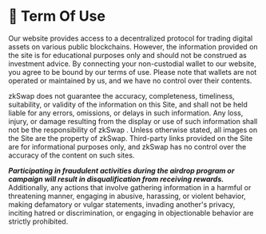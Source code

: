 # 📙 Term Of Use

Our website provides access to a decentralized protocol for trading digital assets on various public blockchains. However, the information provided on the site is for educational purposes only and should not be construed as investment advice. By connecting your non-custodial wallet to our website, you agree to be bound by our terms of use. Please note that wallets are not operated or maintained by us, and we have no control over their contents.

zkSwap does not guarantee the accuracy, completeness, timeliness, suitability, or validity of the information on this Site, and shall not be held liable for any errors, omissions, or delays in such information. Any loss, injury, or damage resulting from the display or use of such information shall not be the responsibility of zkSwap . Unless otherwise stated, all images on the Site are the property of zkSwap. Third-party links provided on the Site are for informational purposes only, and zkSwap has no control over the accuracy of the content on such sites.

_**Participating in fraudulent activities during the airdrop program or campaign will result in disqualification from receiving rewards.**_ Additionally, any actions that involve gathering information in a harmful or threatening manner, engaging in abusive, harassing, or violent behavior, making defamatory or vulgar statements, invading another's privacy, inciting hatred or discrimination, or engaging in objectionable behavior are strictly prohibited.
